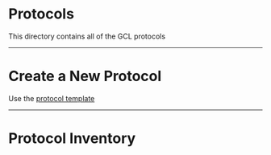 # Protocols

This directory contains all of the GCL protocols

---

# Create a New Protocol

Use the [protocol template](protocol_template.md)

---

# Protocol Inventory
